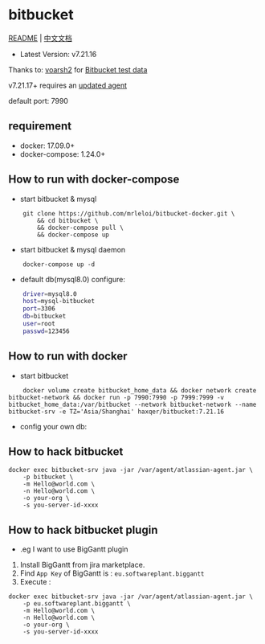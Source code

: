 # bitbucket

[README](README.md) | [中文文档](README_zh.md)

+ Latest Version: v7.21.16

Thanks to: [voarsh2](https://github.com/voarsh2) for [Bitbucket test data](https://github.com/haxqer/jira/issues/30) 

v7.21.17+ requires an [updated agent](https://github.com/haxqer/bitbucket/issues/1)

default port: 7990

## requirement
- docker: 17.09.0+
- docker-compose: 1.24.0+

## How to run with docker-compose

- start bitbucket & mysql

```
    git clone https://github.com/mrleloi/bitbucket-docker.git \
        && cd bitbucket \
        && docker-compose pull \
        && docker-compose up
```

- start bitbucket & mysql daemon

```
    docker-compose up -d
```

- default db(mysql8.0) configure:

```bash
    driver=mysql8.0
    host=mysql-bitbucket
    port=3306
    db=bitbucket
    user=root
    passwd=123456
```

## How to run with docker

- start bitbucket

```
    docker volume create bitbucket_home_data && docker network create bitbucket-network && docker run -p 7990:7990 -p 7999:7999 -v bitbucket_home_data:/var/bitbucket --network bitbucket-network --name bitbucket-srv -e TZ='Asia/Shanghai' haxqer/bitbucket:7.21.16
```

- config your own db:


## How to hack bitbucket

```
docker exec bitbucket-srv java -jar /var/agent/atlassian-agent.jar \
    -p bitbucket \
    -m Hello@world.com \
    -n Hello@world.com \
    -o your-org \
    -s you-server-id-xxxx
```

## How to hack bitbucket plugin

- .eg I want to use BigGantt plugin
1. Install BigGantt from jira marketplace.
2. Find `App Key` of BigGantt is : `eu.softwareplant.biggantt`
3. Execute :

```
docker exec bitbucket-srv java -jar /var/agent/atlassian-agent.jar \
    -p eu.softwareplant.biggantt \
    -m Hello@world.com \
    -n Hello@world.com \
    -o your-org \
    -s you-server-id-xxxx
```


